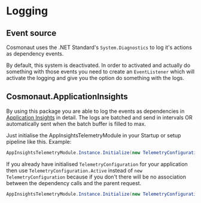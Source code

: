 # Logging

## Event source

Cosmonaut uses the .NET Standard's `System.Diagnostics` to log it's actions as dependency events. 

By default, this system is deactivated. In order to activated and actually do something with those events you need to create an  `EventListener` which will activate the logging and give you the option do something with the logs.

## Cosmonaut.ApplicationInsights

By using this package you are able to log the events as dependencies in [Application Insights](https://azure.microsoft.com/en-gb/services/application-insights/) in detail. The logs are batched and send in intervals OR automatically sent when the batch buffer is filled to max.

Just initialise the AppInsightsTelemetryModule in your Startup or setup pipeline like this.
Example: 

```c#
AppInsightsTelemetryModule.Instance.Initialize(new TelemetryConfiguration("InstrumentationKey"));
```

If you already have initialised `TelemetryConfiguration` for your application then use `TelemetryConfiguration.Active` instead of `new TelemetryConfiguration` because if you don't there will be no association between the dependency calls and the parent request.


```c#
AppInsightsTelemetryModule.Instance.Initialize(new TelemetryConfiguration(TelemetryConfiguration.Active));
```